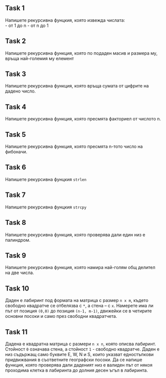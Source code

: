 ## Task 1
Напишете рекурсивна фунцкия, която извежда числата:    
    - от 1 до n 
    - от n до 1
## Task 2
Напишете рекурсивна функция, която по подаден масив и размера му, връща най-големия му елемент

## Task 3
Напишете рекурсивна функция, която връща сумата от цифрите на дадено число. 

## Task 4
Напишете рекурсивна функция, която пресмята факториел от числотo n.

## Task 5
Напишете рекурсивна функция, която пресмята n-тото число на фибоначи.

## Task 6
Напишете рекурсивна фунцкия `strlen`

## Task 7
Напишете рекурсивна фунцкия `strcpy`

## Task 8
Напишете рекурсивна функция, която проверява дали един низ е палиндром. 

## Task 9
Напишете рекурсивна функция, която намира най-голям общ делител на две числа.

## Task 10
Даден е лабиринт под формата на матрица с размер `n x m`, където свободно квадратче се отбелязва с `*`, а стена – с `х`. Намерете има ли път от позиция `(0,0)` до позиция `(n-1, m-1)`, движейки се в четирите основни посоки и само през свободни квадратчета.

## Task 11
Дадена е квадратна матрица с размери `n x n`, която описва лабиринт. Стойност `0` означава стена, а стойност `1` - свободно квадратче. Даден е низ съдържащ само буквите E, W, N и S, които указват едностъпкови придвижвания в съответните географски посоки. Да се напише функция, която проверява дали даденият низ е валиден път от някоя проходима клетка в лабиринта до долния десен ъгъл в лабиринта.
